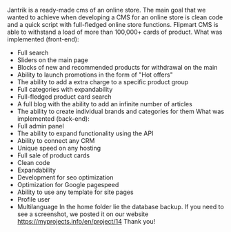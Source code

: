 Jantrik is a ready-made cms of an online store. The main goal that we wanted to achieve when developing a CMS for an online store is clean code and a quick script with full-fledged online store functions. Flipmart CMS is able to withstand a load of more than 100,000+ cards of product.
What was implemented (front-end):
-	Full search
-	Sliders on the main page
-	Blocks of new and recommended products for withdrawal on the main
-	Ability to launch promotions in the form of "Hot offers"
-	The ability to add a extra charge to a specific product group
-	Full categories with expandability
-	Full-fledged product card search
-	A full blog with the ability to add an infinite number of articles
-	The ability to create individual brands and categories for them
What was implemented (back-end):
-	Full admin panel
-	The ability to expand functionality using the API
-	Ability to connect any CRM
-	Unique speed on any hosting
-	Full sale of product cards
-	Clean code
-	Expandability
-	Development for seo optimization
-	Optimization for Google pagespeed
-	Ability to use any template for site pages
-	Profile user
-	Multilanguage
In the home folder lie the database backup. If you need to see a screenshot, we posted it on our website https://myprojects.info/en/project/14
Thank you!
